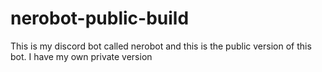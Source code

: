# nerobot-public-build
This is my discord bot called nerobot and this is the public version of this bot. I have my own private version
